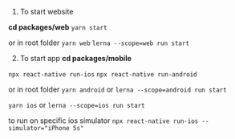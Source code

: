 1. To start website

**cd packages/web**
`yarn start`

or in root folder
`yarn web`
`lerna --scope=web run start`

2. To start app
**cd packages/mobile**

`npx react-native run-ios`
`npx react-native run-android`

or in root folder
`yarn android`
or
`lerna --scope=android run start`

`yarn ios`
or
`lerna --scope=ios run start`

to run on specific ios simulator
`npx react-native run-ios --simulator="iPhone 5s"`
 